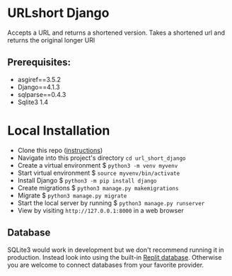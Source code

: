 # URLshort Django
Accepts a URL and returns a shortened version.  Takes a shortened url and returns the original longer URl

## Prerequisites:
  * asgiref==3.5.2
  * Django==4.1.3
  * sqlparse==0.4.3
  * Sqlite3 1.4 

# Local Installation
* Clone this repo ([instructions](https://docs.github.com/en/repositories/creating-and-managing-repositories/cloning-a-repository))
* Navigate into this project's directory `cd url_short_django`
* Create a virtual environment $ `python3 -m venv myvenv`
* Start virtual environment $ `source myvenv/bin/activate`
* Install Django $ `python3 -m pip install django`
* Create migrations $ `python3 manage.py makemigrations`
* Migrate $ `python3 manage.py migrate`
* Start the local server by running $ `python3 manage.py runserver`
* View by visiting `http://127.0.0.1:8000` in a web browser


## Database

SQLite3 would work in development but we don't recommend running it in production. Instead look into using the built-in [Replit database](http://docs.replit.com/misc/database). Otherwise you are welcome to connect databases from your favorite provider. 


